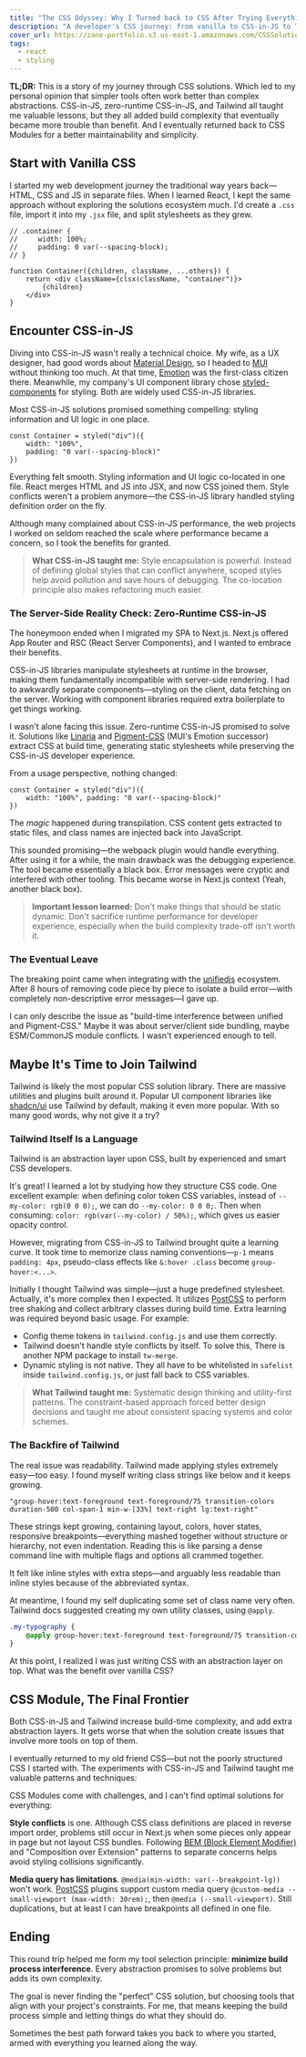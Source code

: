 ```yaml
---
title: "The CSS Odyssey: Why I Turned back to CSS After Trying Everything Else"
description: "A developer's CSS journey: from vanilla to CSS-in-JS to Tailwind and back to CSS, with hard-earned lessons along the way."
cover_url: https://zane-portfolio.s3.us-east-1.amazonaws.com/CSSSolutionChoiceCover.png
tags:
  - react
  - styling
---
```

**TL;DR:** This is a story of my journey through CSS solutions. Which led to my personal opinion that simpler tools often work better than complex abstractions. CSS-in-JS, zero-runtime CSS-in-JS, and Tailwind all taught me valuable lessons, but they all added build complexity that eventually became more trouble than benefit. And I eventually returned back to CSS Modules for a better maintainability and simplicity.

## Start with Vanilla CSS

I started my web development journey the traditional way years back—HTML, CSS and JS in separate files. When I learned React, I kept the same approach without exploring the solutions ecosystem much. I'd create a `.css` file, import it into my `.jsx` file, and split stylesheets as they grew.

``` tsx
// .container {
//     width: 100%;
//     padding: 0 var(--spacing-block);
// }

function Container({children, className, ...others}) {
	return <div className={clsx(className, "container")}>
		{children}
	</div>
}
```

## Encounter CSS-in-JS

Diving into CSS-in-JS wasn't really a technical choice. My wife, as a UX designer, had good words about [Material Design](https://m3.material.io/), so I headed to [MUI](https://mui.com/) without thinking too much. At that time, [Emotion](https://emotion.sh/docs/introduction) was the first-class citizen there. Meanwhile, my company's UI component library chose [styled-components](https://styled-components.com/) for styling. Both are widely used CSS-in-JS libraries.

Most CSS-in-JS solutions promised something compelling: styling information and UI logic in one place.

``` tsx
const Container = styled("div")({
	width: "100%", 
	padding: "0 var(--spacing-block)"
})
```

Everything felt smooth. Styling information and UI logic co-located in one file. React merges HTML and JS into JSX, and now CSS joined them. Style conflicts weren't a problem anymore—the CSS-in-JS library handled styling definition order on the fly.

Although many complained about CSS-in-JS performance, the web projects I worked on seldom reached the scale where performance became a concern, so I took the benefits for granted.

> **What CSS-in-JS taught me:** Style encapsulation is powerful. Instead of defining global styles that can conflict anywhere, scoped styles help avoid pollution and save hours of debugging. The co-location principle also makes refactoring much easier.

### The Server-Side Reality Check: Zero-Runtime CSS-in-JS

The honeymoon ended when I migrated my SPA to Next.js. Next.js offered App Router and RSC (React Server Components), and I wanted to embrace their benefits.

CSS-in-JS libraries manipulate stylesheets at runtime in the browser, making them fundamentally incompatible with server-side rendering. I had to awkwardly separate components—styling on the client, data fetching on the server. Working with component libraries required extra boilerplate to get things working.

I wasn't alone facing this issue. Zero-runtime CSS-in-JS promised to solve it. Solutions like [Linaria](https://linaria.dev/) and [Pigment-CSS](https://github.com/mui/pigment-css) (MUI's Emotion successor) extract CSS at build time, generating static stylesheets while preserving the CSS-in-JS developer experience.

From a usage perspective, nothing changed:

``` tsx
const Container = styled("div")({
	width: "100%", padding: "0 var(--spacing-block)"
})
```

The _magic_ happened during transpilation. CSS content gets extracted to static files, and class names are injected back into JavaScript.

This sounded promising—the webpack plugin would handle everything. After using it for a while, the main drawback was the debugging experience. The tool became essentially a black box. Error messages were cryptic and interfered with other tooling. This became worse in Next.js context (Yeah, another black box).

> **Important lesson learned:** Don't make things that should be static dynamic. Don't sacrifice runtime performance for developer experience, especially when the build complexity trade-off isn't worth it.
### The Eventual Leave

The breaking point came when integrating with the [unifiedjs](https://unifiedjs.com/) ecosystem. After 8 hours of removing code piece by piece to isolate a build error—with completely non-descriptive error messages—I gave up.

I can only describe the issue as "build-time interference between unified and Pigment-CSS." Maybe it was about server/client side bundling, maybe ESM/CommonJS module conflicts. I wasn't experienced enough to tell.

## Maybe It's Time to Join Tailwind

Tailwind is likely the most popular CSS solution library. There are massive utilities and plugins built around it. Popular UI component libraries like [shadcn/ui](https://ui.shadcn.com/) use Tailwind by default, making it even more popular. With so many good words, why not give it a try?

### Tailwind Itself Is a Language

Tailwind is an abstraction layer upon CSS, built by experienced and smart CSS developers.

It's great! I learned a lot by studying how they structure CSS code. One excellent example: when defining color token CSS variables, instead of `--my-color: rgb(0 0 0);`, we can do `--my-color: 0 0 0;`. Then when consuming: `color: rgb(var(--my-color) / 50%);`, which gives us easier opacity control.

However, migrating from CSS-in-JS to Tailwind brought quite a learning curve. It took time to memorize class naming conventions—`p-1` means `padding: 4px`, pseudo-class effects like `&:hover .class` become `group-hover:<...>`.

Initially I thought Tailwind was simple—just a huge predefined stylesheet. Actually, it's more complex then I expected. It utilizes [PostCSS](https://github.com/csstools/postcss-plugins) to perform tree shaking and collect arbitrary classes during build time. Extra learning was required beyond basic usage. For example:
- Config theme tokens in `tailwind.config.js` and use them correctly.
- Tailwind doesn't handle style conflicts by itself. To solve this, There is another NPM package to install `tw-merge`. 
- Dynamic styling is not native. They all have to be whitelisted in `safelist` inside `tailwind.config.js`, or just fall back to CSS variables.

> **What Tailwind taught me:** Systematic design thinking and utility-first patterns. The constraint-based approach forced better design decisions and taught me about consistent spacing systems and color schemes.
### The Backfire of Tailwind

The real issue was readability. Tailwind made applying styles extremely easy—too easy. I found myself writing class strings like below and it keeps growing.

``` tsx
"group-hover:text-foreground text-foreground/75 transition-colors duration-500 col-span-1 min-w-[33%] text-right lg:text-right"
```

These strings kept growing, containing layout, colors, hover states, responsive breakpoints—everything mashed together without structure or hierarchy, not even indentation. Reading this is like parsing a dense command line with multiple flags and options all crammed together. 

It felt like inline styles with extra steps—and arguably less readable than inline styles because of the abbreviated syntax. 

At meantime, I found my self duplicating some set of class name very often. Tailwind docs suggested creating my own utility classes, using `@apply`. 

``` css
.my-typography {
	@apply group-hover:text-foreground text-foreground/75 transition-colors duration-500 col-span-1 min-w-[33%] text-right lg:text-right;
}
```

At this point, I realized I was just writing CSS with an abstraction layer on top. What was the benefit over vanilla CSS?

## CSS Module, The Final Frontier

Both CSS-in-JS and Tailwind increase build-time complexity, and add extra abstraction layers. It gets worse that when the solution create issues that involve more tools on top of them.

I eventually returned to my old friend CSS—but not the poorly structured CSS I started with. The experiments with CSS-in-JS and Tailwind taught me valuable patterns and techniques:

CSS Modules come with challenges, and I can't find optimal solutions for everything:

**Style conflicts** is one. Although CSS class definitions are placed in reverse import order, problems still occur in Next.js when some pieces only appear in page but not layout CSS bundles. Following [BEM (Block Element Modifier)](https://getbem.com/) and "Composition over Extension" patterns to separate concerns helps avoid styling collisions significantly.

**Media query has limitations**. `@media(min-width: var(--breakpoint-lg))` won't work. [PostCSS](https://github.com/csstools/postcss-plugins) plugins support custom media query `@custom-media --small-viewport (max-width: 30rem);`, then `@media (--small-viewport)`. Still duplications, but at least I can have breakpoints all defined in one file.
## Ending

This round trip helped me form my tool selection principle: **minimize build process interference**. Every abstraction promises to solve problems but adds its own complexity.

The goal is never finding the "perfect" CSS solution, but choosing tools that align with your project's constraints. For me, that means keeping the build process simple and letting things do what they should do.

Sometimes the best path forward takes you back to where you started, armed with everything you learned along the way.